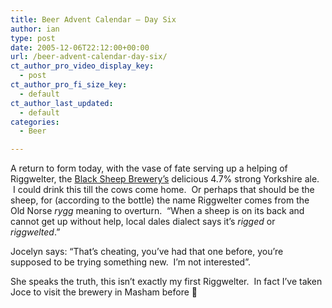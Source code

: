 ```yaml
---
title: Beer Advent Calendar – Day Six
author: ian
type: post
date: 2005-12-06T22:12:00+00:00
url: /beer-advent-calendar-day-six/
ct_author_pro_video_display_key:
  - post
ct_author_pro_fi_size_key:
  - default
ct_author_last_updated:
  - default
categories:
  - Beer

---
```

A return to form today, with the vase of fate serving up a helping of Riggwelter, the [Black Sheep Brewery&#8217;s][1] delicious 4.7% strong Yorkshire ale. &nbsp;I could drink this till the cows come home. &nbsp;Or perhaps that should be the sheep, for (according to the bottle) the name Riggwelter comes from the Old Norse _rygg_ meaning to overturn. &nbsp;&#8220;When a sheep is on its back and cannot get up without help, local dales dialect says it&#8217;s _rigged_ or _riggwelted_.&#8221;

Jocelyn says: &#8220;That&#8217;s cheating, you&#8217;ve had that one before, you&#8217;re supposed to be trying something new. &nbsp;I&#8217;m not interested&#8221;.

She speaks the truth, this isn&#8217;t exactly my first Riggwelter. &nbsp;In fact I&#8217;ve taken Joce to visit the brewery in Masham before 🙂

 [1]: http://www.blacksheepbrewery.com/